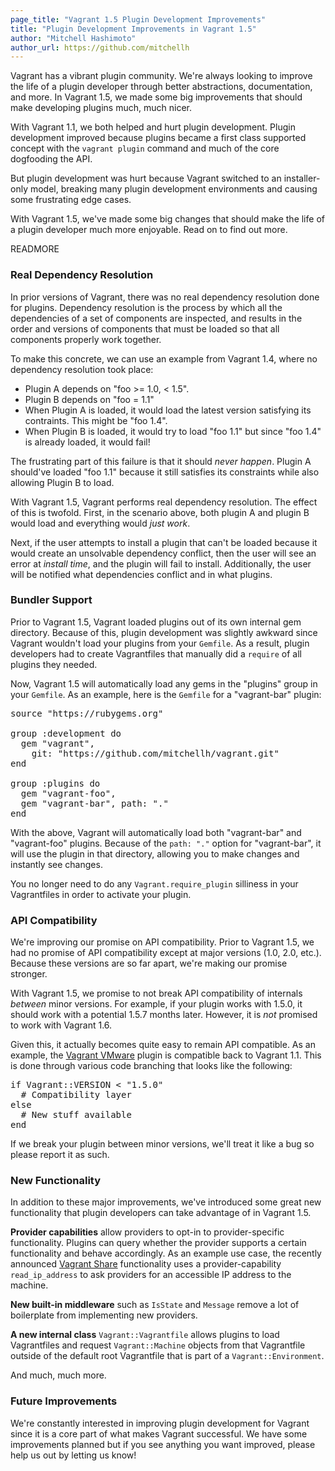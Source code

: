 ```yaml
---
page_title: "Vagrant 1.5 Plugin Development Improvements"
title: "Plugin Development Improvements in Vagrant 1.5"
author: "Mitchell Hashimoto"
author_url: https://github.com/mitchellh
---
```


Vagrant has a vibrant plugin community. We're always looking
to improve the life of a plugin developer through better abstractions,
documentation, and more. In Vagrant 1.5, we made some big improvements
that should make developing plugins much, much nicer.

With Vagrant 1.1, we both helped and hurt plugin development. Plugin
development improved because plugins became a first class supported
concept with the `vagrant plugin` command and much of the core dogfooding
the API.

But plugin development was hurt because Vagrant switched to
an installer-only model, breaking many plugin development environments
and causing some frustrating edge cases.

With Vagrant 1.5, we've made some big changes that should make the
life of a plugin developer much more enjoyable. Read on to find out more.

READMORE

### Real Dependency Resolution

In prior versions of Vagrant, there was no real dependency resolution
done for plugins. Dependency resolution is the process by which all
the dependencies of a set of components are inspected, and results in
the order and versions of components that must be loaded so that all
components properly work together.

To make this concrete, we can use an example from Vagrant 1.4, where
no dependency resolution took place:

* Plugin A depends on "foo >= 1.0, < 1.5".
* Plugin B depends on "foo = 1.1"
* When Plugin A is loaded, it would load the latest version satisfying
  its contraints. This might be "foo 1.4".
* When Plugin B is loaded, it would try to load "foo 1.1" but since
  "foo 1.4" is already loaded, it would fail!

The frustrating part of this failure is that it should _never happen_.
Plugin A should've loaded "foo 1.1" because it still satisfies its constraints
while also allowing Plugin B to load.

With Vagrant 1.5, Vagrant performs real dependency resolution. The effect
of this is twofold. First, in the scenario above, both plugin A and plugin B would load and
everything would _just work_.

Next, if the user attempts to install a plugin that can't be loaded because
it would create an unsolvable dependency conflict, then the user
will see an error at _install time_, and the plugin will fail to install.
Additionally, the user will be notified what dependencies conflict and
in what plugins.

### Bundler Support

Prior to Vagrant 1.5, Vagrant loaded plugins out of its own internal gem
directory. Because of this, plugin development was slightly awkward since
Vagrant wouldn't load your plugins from your `Gemfile`. As a result, plugin
developers had to create Vagrantfiles that manually did a `require` of all plugins
they needed.

Now, Vagrant 1.5 will automatically load any gems in the "plugins" group
in your `Gemfile`. As an example, here is the `Gemfile` for a "vagrant-bar"
plugin:

<pre class="prettyprint">
source "https://rubygems.org"

group :development do
  gem "vagrant",
    git: "https://github.com/mitchellh/vagrant.git"
end

group :plugins do
  gem "vagrant-foo",
  gem "vagrant-bar", path: "."
end
</pre>

With the above, Vagrant will automatically load both "vagrant-bar" and
"vagrant-foo" plugins. Because of the `path: "."` option for "vagrant-bar",
it will use the plugin in that directory, allowing you to make changes
and instantly see changes.

You no longer need to do any `Vagrant.require_plugin` silliness in your
Vagrantfiles in order to activate your plugin.

### API Compatibility

We're improving our promise on API compatibility. Prior to Vagrant 1.5,
we had no promise of API compatibility except at major versions (1.0, 2.0,
etc.). Because these versions are so far apart, we're making our promise stronger.

With Vagrant 1.5, we promise to not break API compatibility of internals
_between_ minor versions. For example, if your plugin works with 1.5.0,
it should work with a potential 1.5.7 months later. However, it is
_not_ promised to work with Vagrant 1.6.

Given this, it actually becomes quite easy to remain API compatible. As an
example, the [Vagrant VMware](/vmware) plugin is compatible back to
Vagrant 1.1. This is done through various code branching that looks like
the following:

<pre class="prettyprint lang-ruby">
if Vagrant::VERSION < "1.5.0"
  # Compatibility layer
else
  # New stuff available
end
</pre>

If we break your plugin between minor versions, we'll treat it like a bug
so please report it as such.

### New Functionality

In addition to these major improvements, we've introduced some great
new functionality that plugin developers can take advantage of in Vagrant 1.5.

**Provider capabilities** allow providers to opt-in to provider-specific
functionality. Plugins can query whether the provider supports a certain
functionality and behave accordingly. As an example use case, the recently
announced [Vagrant Share](/blog/feature-preview-vagrant-1-5-share.html)
functionality uses a provider-capability `read_ip_address` to ask
providers for an accessible IP address to the machine.

**New built-in middleware** such as `IsState` and `Message` remove a lot
of boilerplate from implementing new providers.

**A new internal class** `Vagrant::Vagrantfile` allows plugins to load
Vagrantfiles and request `Vagrant::Machine` objects from that Vagrantfile
outside of the default root Vagrantfile that is part of a
`Vagrant::Environment`.

And much, much more.

### Future Improvements

We're constantly interested in improving plugin development for Vagrant
since it is a core part of what makes Vagrant successful. We have some
improvements planned but if you see anything you want improved, please
help us out by letting us know!
